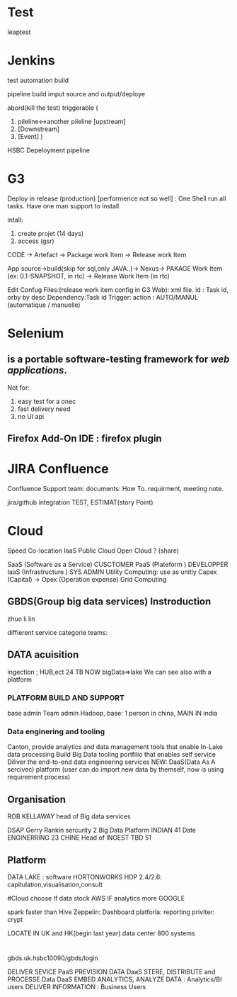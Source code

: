 # Test
leaptest
# Jenkins 
test automation build

pipeline 
build imput source and output/deploye

abord(kill the test)
triggerable
(
1. pileline<->another pileline  [upstream]
2. [Downstream]
3. [Event]
)


HSBC Depeloyment pipeline


# G3
Deploy in release (production)
[performence not so well] : One Shell run all tasks. 
Have one man support to install.

intall: 
1. create projet (14 days)
2. access (gsr)

CODE -> Artefact -> Package work Item -> Release work Item

App source->build(skip for sql,only JAVA..)-> Nexus->
PAKAGE Work Item (ex: 0.1-SNAPSHOT, in rtc) -> Release Work Item (in rtc)

Edit Confug Files:(release work item config in G3 Web): xml file.
id : Task id, orby by desc
Dependency:Task id
Trigger: action : AUTO/MANUL (automatique / manuelle)




# Selenium
 ## is a portable software-testing framework for *web applications*.
 Not for: 
 1. easy test for a onec
 2. fast delivery need
 3. no UI api
 
 ## Firefox Add-On IDE : firefox plugin
 
 
# JIRA Confluence
Confluence
Support team: 
documents: How To.
requirment, meeting note.

jira/github integration
TEST, ESTIMAT(story Point)

# Cloud
Speed
Co-location
IaaS 
Public Cloud
Open Cloud ? (share)

SaaS (Software as a Service)   CUSCTOMER
PaaS (Plateform )   DEVELOPPER
IaaS (Infrastructure )   SYS ADMIN
Utility Computing: use as unitiy     Capex (Capital) -> Opex (Operation expense)
Grid Computing

## GBDS(Group big data services) Instroduction
zhuo li lin

diffierent service categorie teams: 
## DATA acuisition
ingection ; HUB,ect  24 TB NOW
bigData=>lake
We can see also with a platform 

### PLATFORM BUILD AND SUPPORT
base admin 
Team admin Hadoop, base: 1 person in china, MAIN IN india

### Data enginering and tooling
Canton,
provide analytics and data management tools that enable In-Lake data processing
Build Big Data tooling portfilio that enables self service 
Diliver the end-to-end data engineering services
NEW: DaaS(Data As A sercivec) platform  (user can do import new data by themself, now is using requirement process)

## Organisation
ROB KELLAWAY   head of Big data services

DSAP Gerry Rankin sercurity 2
Big Data Platform INDIAN  41
Date ENGINERRING  23 CHINE
Head of INGEST TBD  51

## Platform
DATA LAKE  : software HORTONWORKS HDP 2.4/2.6: capitulation,visualisation,consult


#Cloud choose
If data stock AWS
IF analytics more GOOGLE


spark faster than Hive
Zeppelin: Dashboard 
platforla: reporting
privlter: crypt

LOCATE IN UK and HK(begin last year) data center  800 systems

#

gbds.uk.hsbc10090/gbds/login


DELIVER SEVICE PaaS 
PREVISION DATA DaaS
STERE, DISTRIBUTE and PROCESSE Data DaaS
EMBED ANALYTICS, ANALYZE DATA : Analytics/BI users
DELIVER INFORMATION : Business Users




